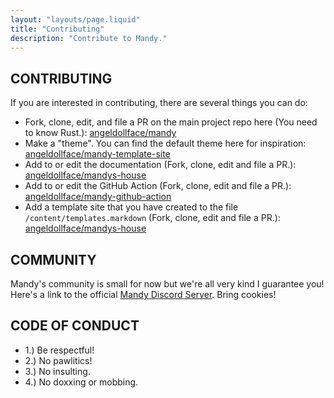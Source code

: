 ```yaml
---
layout: "layouts/page.liquid"
title: "Contributing"
description: "Contribute to Mandy."
---
```


## CONTRIBUTING

If you are interested in contributing, there are several things you can do:

- Fork, clone, edit, and file a PR on the main project repo here (You need to know Rust.): [angeldollface/mandy](https://github.com/angeldollface/mandy)
- Make a "theme". You can find the default theme here for inspiration: [angeldollface/mandy-template-site](https://github.com/angeldollface/mandy-template-site)
- Add to or edit the documentation (Fork, clone, edit and file a PR.): [angeldollface/mandys-house](https://github.com/angeldollface/mandys-house)
- Add to or edit the GitHub Action (Fork, clone, edit and file a PR.): [angeldollface/mandy-github-action](https://github.com/angeldollface/mandy-github-action)
- Add a template site that you have created to the file `/content/templates.markdown` (Fork, clone, edit and file a PR.): [angeldollface/mandys-house](https://github.com/angeldollface/mandys-house)

## COMMUNITY

Mandy's community is small for now but we're all very kind I guarantee you!
Here's a link to the official [Mandy Discord Server](https://discord.gg/VR7eZFrf). Bring cookies!

## CODE OF CONDUCT

- 1.) Be respectful!
- 2.) No pawlitics!
- 3.) No insulting.
- 4.) No doxxing or mobbing.
